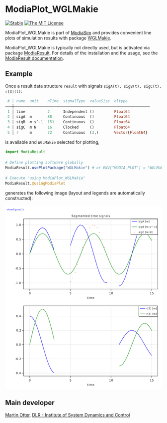 # ModiaPlot_WGLMakie

[![Stable](https://img.shields.io/badge/docs-stable-blue.svg)](https://modiasim.github.io/ModiaResult.jl/stable/index.html)
[![The MIT License](https://img.shields.io/badge/license-MIT-brightgreen.svg?style=flat-square)](https://github.com/ModiaSim/ModiaResult.jl/blob/master/LICENSE.md)

ModiaPlot_WGLMakie is part of [ModiaSim](https://modiasim.github.io/docs/)
and provides convenient line plots of simulation results with package
[WGLMakie](https://github.com/JuliaPlots/WGLMakie.jl).

ModiaPlot_WGLMakie is typically not directly used, but is activated via package
[ModiaResult](https://github.com/ModiaSim/ModiaResult.jl).
For details of the installation and the usage, 
see the [ModiaResult documentation](https://modiasim.github.io/ModiaResult.jl/stable/index.html).


## Example

Once a result data structure `result` with signals `sigA(t), sigB(t), sigC(t), r[3](t)`:

```julia
 # │ name  unit    nTime  signalType  valueSize  eltype          
───┼─────────────────────────────────────────────────────────────
 1 │ time          2      Independent ()         Float64
 2 │ sigA  m       88     Continuous  ()         Float64
 3 │ sigB  m s^-1  151    Continuous  ()         Float64
 4 │ sigC  m N     16     Clocked     ()         Float64
 5 │ r     m       72     Continuous  (3,)       Vector{Float64}
 ```
 
is available and `WGLMakie` selected for plotting, 

```julia
import ModiaResult

# Define plotting software globally
ModiaResult.usePlotPackage("WGLMakie") # or ENV["MODIA_PLOT"] = "WGLMakie"
                
# Execute "using ModiaPlot_WGLMakie"                              
ModiaResult.@usingModiaPlot
```

generates the following image (layout and legends are automatically constructed):

![SegmentedSignalsPlot](docs/resources/images/segmented-signals-plot.png)


## Main developer

[Martin Otter](https://rmc.dlr.de/sr/en/staff/martin.otter/),
[DLR - Institute of System Dynamics and Control](https://www.dlr.de/sr/en)
